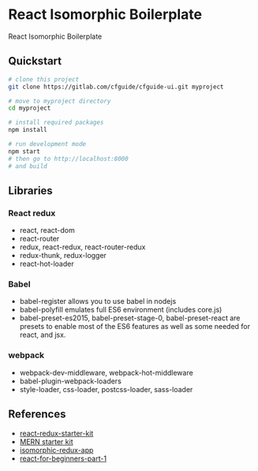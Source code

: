 # React Isomorphic Boilerplate

React Isomorphic Boilerplate


## Quickstart

``` bash
# clone this project
git clone https://gitlab.com/cfguide/cfguide-ui.git myproject

# move to myproject directory
cd myproject

# install required packages
npm install

# run development mode
npm start
# then go to http://localhost:8000
# and build
```
## Libraries

### React redux
* react, react-dom
* react-router
* redux, react-redux, react-router-redux
* redux-thunk, redux-logger
* react-hot-loader

### Babel
* babel-register allows you to use babel in nodejs
* babel-polyfill emulates full ES6 environment (includes core.js)
* babel-preset-es2015, babel-preset-stage-0, babel-preset-react are presets to enable most of the ES6 features as well as some needed for react, and jsx.

### webpack
* webpack-dev-middleware, webpack-hot-middleware
* babel-plugin-webpack-loaders
* style-loader, css-loader, postcss-loader, sass-loader

## References
  * [react-redux-starter-kit](https://github.com/davezuko/react-redux-starter-kit)
  * [MERN starter kit](https://github.com/Hashnode/mern-starter)
  * [isomorphic-redux-app](https://github.com/caljrimmer/isomorphic-redux-app)
  * [react-for-beginners-part-1](https://medium.com/@viatsko/react-for-beginners-part-1-setting-up-repository-babel-express-web-server-webpack-a3a90cc05d1e#.z7v3luwxg)
